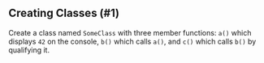 ## Creating Classes (#1)

Create a class named `SomeClass` with three member functions: `a()` which
displays `42` on the console, `b()` which calls `a()`, and `c()` which calls
`b()` by qualifying it.
